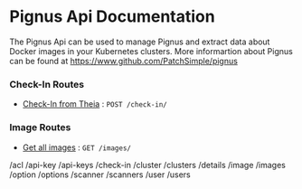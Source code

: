 # Pignus Api Documentation
The Pignus Api can be used to manage Pignus and extract data about Docker images in your Kubernetes clusters. More informartion about Pignus can be found at https://www.github.com/PatchSimple/pignus

### Check-In Routes
* [Check-In from Theia](check-in/post.md) : `POST /check-in/`

### Image Routes
* [Get all images](images/get.md) : `GET /images/`


/acl
/api-key
/api-keys
/check-in
/cluster
/clusters
/details
/image
/images
/option
/options
/scanner
/scanners
/user
/users
